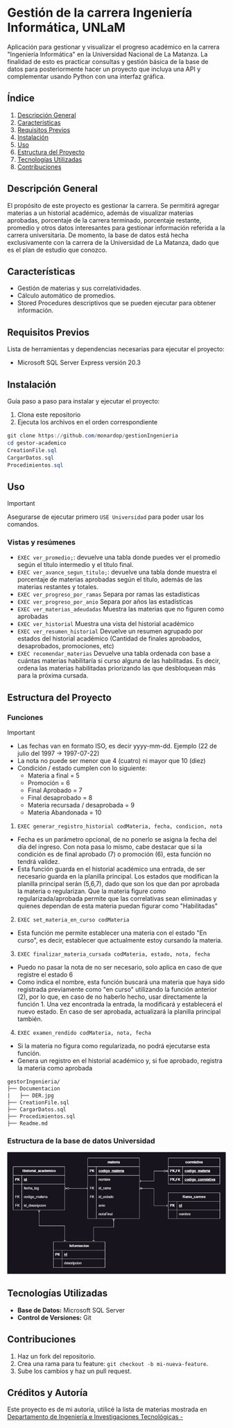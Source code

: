 # Gestión de la carrera Ingeniería Informática, UNLaM

Aplicación para gestionar y visualizar el progreso académico en la carrera "Ingeniería Informática" en la Universidad Nacional de La Matanza. La finalidad de esto es practicar consultas y gestión básica de la base de datos para posteriormente hacer un proyecto que incluya una API y complementar usando Python con una interfaz gráfica. 

## **Índice**

1. [Descripción General](#descripci%C3%B3n-general)
2. [Características](#caracter%C3%ADsticas)
3. [Requisitos Previos](#requisitos-previos)
4. [Instalación](#instalaci%C3%B3n)
5. [Uso](#uso)
6. [Estructura del Proyecto](#estructura-del-proyecto)
7. [Tecnologías Utilizadas](#tecnolog%C3%ADas-utilizadas)
8. [Contribuciones](#contribuciones)

## Descripción General

El propósito de este proyecto es gestionar la carrera. Se permitirá agregar materias a un historial académico, además de visualizar materias aprobadas, porcentaje de la carrera terminado, porcentaje restante, promedio y otros datos interesantes para gestionar información referida a la carrera universitaria. De momento, la base de datos está hecha exclusivamente con la carrera de la Universidad de La Matanza, dado que es el plan de estudio que conozco.  

## **Características**
- Gestión de materias y sus correlatividades.
- Cálculo automático de promedios.
- Stored Procedures descriptivos que se pueden ejecutar para obtener información. 

## **Requisitos Previos**
Lista de herramientas y dependencias necesarias para ejecutar el proyecto:
- Microsoft SQL Server Express versión 20.3

## **Instalación**
Guía paso a paso para instalar y ejecutar el proyecto:
1. Clona este repositorio
2. Ejecuta los archivos en el orden correspondiente 
```powershell
git clone https://github.com/monardop/gestionIngenieria
cd gestor-academico
CreationFile.sql
CargarDatos.sql
Procedimientos.sql
```

## **Uso**

> [!important]
> Asegurarse de ejecutar primero `USE Universidad` para poder usar los comandos.

### Vistas y resúmenes
- `EXEC ver_promedio;`: devuelve una tabla donde puedes ver el promedio según el título intermedio y el título final.
- `EXEC ver_avance_segun_titulo;`: devuelve una tabla donde muestra el porcentaje de materias aprobadas según el título, además de las materias restantes y totales.
- `EXEC ver_progreso_por_ramas` Separa por ramas las estadísticas
- `EXEC ver_progreso_por_anio`  Separa por años las estadísticas
- `EXEC ver_materias_adeudadas` Muestra las materias que no figuren como aprobadas
- `EXEC ver_historial` Muestra una vista del historial académico
- `EXEC ver_resumen_historial` Devuelve un resumen agrupado por estados del historial académico (Cantidad de finales aprobados, desaprobados, promociones, etc)
-  `EXEC recomendar_materias` Devuelve una tabla ordenada con base a cuántas materias habilitaría si curso alguna de las habilitadas. Es decir, ordena las materias habilitadas priorizando las que desbloquean más para la próxima cursada.
## **Estructura del Proyecto**
### Funciones
> [!important]
> - Las fechas van en formato ISO, es decir yyyy-mm-dd. Ejemplo (22 de julio del 1997 -> 1997-07-22)
> - La nota no puede ser menor que 4 (cuatro) ni mayor que 10 (diez)
> - Condición / estado cumplen con lo siguiente:
>    - Materia a final                 = 5
>    - Promoción                       = 6
>    - Final Aprobado                  = 7
>    - Final desaprobado               = 8
>    - Materia recursada / desaprobada = 9
>    - Materia Abandonada              = 10


1. `EXEC generar_registro_historial codMateria, fecha, condicion, nota`
  -  Fecha es un parámetro opcional, de no ponerlo se asigna la fecha del día del ingreso. Con nota pasa lo mismo, cabe destacar que si la condición es de final aprobado (7) o promoción (6), esta función no tendrá validez.
  -  Esta función guarda en el historial académico una entrada, de ser necesario guarda en la planilla principal. Los estados que modifican la planilla principal serán (5,6,7), dado que son los que dan por aprobada la materia o regularizan. Que la materia figure como regularizada/aprobada permite que las correlativas sean eliminadas y quienes dependan de esta materia puedan figurar como "Habilitadas"
2. `EXEC set_materia_en_curso codMateria`
  - Esta función me permite establecer una materia con el estado "En curso", es decir, establecer que actualmente estoy cursando la materia. 
3. `EXEC finalizar_materia_cursada codMateria, estado, nota, fecha`
  - Puedo no pasar la nota de no ser necesario, solo aplica en caso de que registre el estado 6
  - Como indica el nombre, esta función buscará una materia que haya sido registrada previamente como "en curso" utilizando la función anterior (2), por lo que, en caso de no haberlo hecho, usar directamente la función 1. Una vez encontrada la entrada, la modificará y establecerá el nuevo estado. En caso de ser aprobada, actualizará la planilla principal también.
4. `EXEC examen_rendido codMateria, nota, fecha`
  - Si la materia no figura como regularizada, no podrá ejecutarse esta función.
  - Genera un registro en el historial académico y, si fue aprobado, registra la materia como aprobada
```plaintext
gestorIngenieria/ 
├── Documentacion
|   ├── DER.jpg
├── CreationFile.sql
├── CargarDatos.sql
├── Procedimientos.sql
├── Readme.md
```
### Estructura de la base de datos Universidad
![](https://github.com/monardop/gestionIngenieria/blob/main/Documentacion/DER.jpg)

## **Tecnologías Utilizadas**
- **Base de Datos:** Microsoft SQL Server
- **Control de Versiones:** Git

## **Contribuciones**
1. Haz un fork del repositorio.
2. Crea una rama para tu feature: `git checkout -b mi-nueva-feature`.
3. Sube los cambios y haz un pull request.

## **Créditos y Autoría**
Este proyecto es de mi autoría, utilicé la lista de materias mostrada en [Departamento de Ingeniería e Investigaciones Tecnológicas -](https://ingenieria.unlam.edu.ar/index.php?seccion=3&idArticulo=565)
